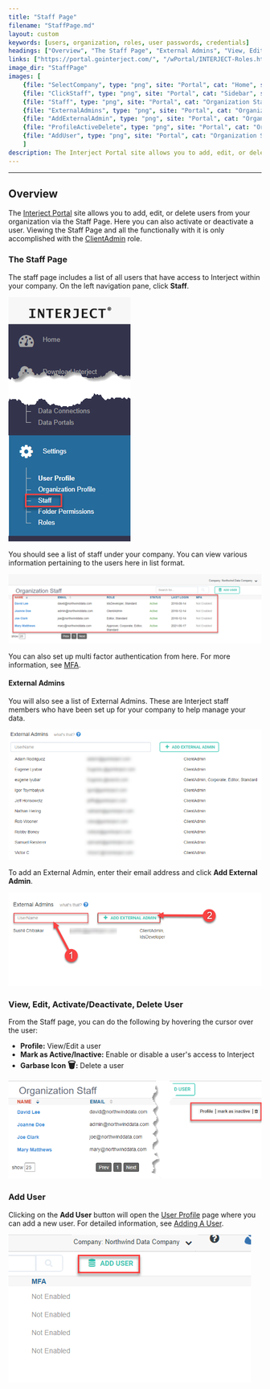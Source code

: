 ```yaml
---
title: "Staff Page"
filename: "StaffPage.md"
layout: custom
keywords: [users, organization, roles, user passwords, credentials]
headings: ["Overview", "The Staff Page", "External Admins", "View, Edit, Activate/Deactivate, Delete User", "Add User"]
links: ["https://portal.gointerject.com/", "/wPortal/INTERJECT-Roles.html#clientadmin-role", "/wPortal/MFA.html", "/wPortal/User-Profile.html", "/wPortal/AddUser.html"]
image_dir: "StaffPage"
images: [
    {file: "SelectCompany", type: "png", site: "Portal", cat: "Home", sub: "Company", report: "", ribbon: "", config: ""}, 
    {file: "ClickStaff", type: "png", site: "Portal", cat: "Sidebar", sub: "", report: "", ribbon: "", config: ""}, 
    {file: "Staff", type: "png", site: "Portal", cat: "Organization Staff", sub: "", report: "", ribbon: "", config: ""}, 
    {file: "ExternalAdmins", type: "png", site: "Portal", cat: "Organization Staff", sub: "", report: "", ribbon: "", config: ""}, 
    {file: "AddExternalAdmin", type: "png", site: "Portal", cat: "Organization Staff", sub: "", report: "", ribbon: "", config: ""}, 
    {file: "ProfileActiveDelete", type: "png", site: "Portal", cat: "Organization Staff", sub: "", report: "", ribbon: "", config: ""},
    {file: "AddUser", type: "png", site: "Portal", cat: "Organization Staff", sub: "", report: "", ribbon: "", config: ""}
    ]
description: The Interject Portal site allows you to add, edit, or delete users from your organization via the Staff Page. This page will show you how to do this.
---
```

* * *

## Overview

The [Interject Portal](https://portal.gointerject.com/) site allows you to add, edit, or delete users from your organization via the Staff Page. Here you can also activate or deactivate a user. Viewing the Staff Page and all the functionally with it is only accomplished with the [ClientAdmin](/wPortal/INTERJECT-Roles.html#clientadmin-role) role.

### The Staff Page

The staff page includes a list of all users that have access to Interject within your company. On the left navigation pane, click **Staff**.

![](/images/StaffPage/ClickStaff.png)
<br>

You should see a list of staff under your company. You can view various information pertaining to the users here in list format.

![](/images/StaffPage/Staff.png)
<br>

You can also set up multi factor authentication from here. For more information, see [MFA](/wPortal/MFA.html).

#### External Admins

You will also see a list of External Admins. These are Interject staff members who have been set up for your company to help manage your data.

![](/images/StaffPage/ExternalAdmins.png)
<br>

To add an External Admin, enter their email address and click **Add External Admin**.

![](/images/StaffPage/AddExternalAdmin.png)
<br>

### View, Edit, Activate/Deactivate, Delete User

From the Staff page, you can do the following by hovering the cursor over the user:

* **Profile:** View/Edit a user
* **Mark as Active/Inactive:** Enable or disable a user's access to Interject
* **Garbase Icon <font size="+1">&#x1F5D1;</font>:** Delete a user

![](/images/StaffPage/ProfileActiveDelete.png)
<br>

### Add User

Clicking on the **Add User** button will open the [User Profile](/wPortal/User-Profile.html) page where you can add a new user. For detailed information, see [Adding A User](/wPortal/AddUser.html).

![](/images/StaffPage/AddUser.png)
<br>
